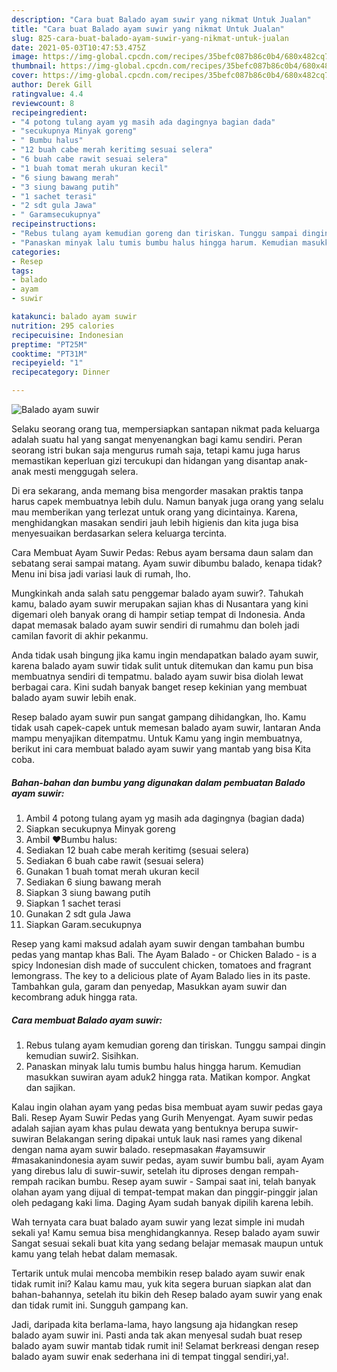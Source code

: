 ```yaml
---
description: "Cara buat Balado ayam suwir yang nikmat Untuk Jualan"
title: "Cara buat Balado ayam suwir yang nikmat Untuk Jualan"
slug: 825-cara-buat-balado-ayam-suwir-yang-nikmat-untuk-jualan
date: 2021-05-03T10:47:53.475Z
image: https://img-global.cpcdn.com/recipes/35befc087b86c0b4/680x482cq70/balado-ayam-suwir-foto-resep-utama.jpg
thumbnail: https://img-global.cpcdn.com/recipes/35befc087b86c0b4/680x482cq70/balado-ayam-suwir-foto-resep-utama.jpg
cover: https://img-global.cpcdn.com/recipes/35befc087b86c0b4/680x482cq70/balado-ayam-suwir-foto-resep-utama.jpg
author: Derek Gill
ratingvalue: 4.4
reviewcount: 8
recipeingredient:
- "4 potong tulang ayam yg masih ada dagingnya bagian dada"
- "secukupnya Minyak goreng"
- " Bumbu halus"
- "12 buah cabe merah keritimg sesuai selera"
- "6 buah cabe rawit sesuai selera"
- "1 buah tomat merah ukuran kecil"
- "6 siung bawang merah"
- "3 siung bawang putih"
- "1 sachet terasi"
- "2 sdt gula Jawa"
- " Garamsecukupnya"
recipeinstructions:
- "Rebus tulang ayam kemudian goreng dan tiriskan. Tunggu sampai dingin kemudian suwir2. Sisihkan."
- "Panaskan minyak lalu tumis bumbu halus hingga harum. Kemudian masukkan suwiran ayam aduk2 hingga rata. Matikan kompor. Angkat dan sajikan."
categories:
- Resep
tags:
- balado
- ayam
- suwir

katakunci: balado ayam suwir 
nutrition: 295 calories
recipecuisine: Indonesian
preptime: "PT25M"
cooktime: "PT31M"
recipeyield: "1"
recipecategory: Dinner

---
```



![Balado ayam suwir](https://img-global.cpcdn.com/recipes/35befc087b86c0b4/680x482cq70/balado-ayam-suwir-foto-resep-utama.jpg)

Selaku seorang orang tua, mempersiapkan santapan nikmat pada keluarga adalah suatu hal yang sangat menyenangkan bagi kamu sendiri. Peran seorang istri bukan saja mengurus rumah saja, tetapi kamu juga harus memastikan keperluan gizi tercukupi dan hidangan yang disantap anak-anak mesti menggugah selera.

Di era  sekarang, anda memang bisa mengorder masakan praktis tanpa harus capek membuatnya lebih dulu. Namun banyak juga orang yang selalu mau memberikan yang terlezat untuk orang yang dicintainya. Karena, menghidangkan masakan sendiri jauh lebih higienis dan kita juga bisa menyesuaikan berdasarkan selera keluarga tercinta. 

Cara Membuat Ayam Suwir Pedas: Rebus ayam bersama daun salam dan sebatang serai sampai matang. Ayam suwir dibumbu balado, kenapa tidak? Menu ini bisa jadi variasi lauk di rumah, lho.

Mungkinkah anda salah satu penggemar balado ayam suwir?. Tahukah kamu, balado ayam suwir merupakan sajian khas di Nusantara yang kini digemari oleh banyak orang di hampir setiap tempat di Indonesia. Anda dapat memasak balado ayam suwir sendiri di rumahmu dan boleh jadi camilan favorit di akhir pekanmu.

Anda tidak usah bingung jika kamu ingin mendapatkan balado ayam suwir, karena balado ayam suwir tidak sulit untuk ditemukan dan kamu pun bisa membuatnya sendiri di tempatmu. balado ayam suwir bisa diolah lewat berbagai cara. Kini sudah banyak banget resep kekinian yang membuat balado ayam suwir lebih enak.

Resep balado ayam suwir pun sangat gampang dihidangkan, lho. Kamu tidak usah capek-capek untuk memesan balado ayam suwir, lantaran Anda mampu menyajikan ditempatmu. Untuk Kamu yang ingin membuatnya, berikut ini cara membuat balado ayam suwir yang mantab yang bisa Kita coba.

<!--inarticleads1-->

##### Bahan-bahan dan bumbu yang digunakan dalam pembuatan Balado ayam suwir:

1. Ambil 4 potong tulang ayam yg masih ada dagingnya (bagian dada)
1. Siapkan secukupnya Minyak goreng
1. Ambil  ❤️Bumbu halus:
1. Sediakan 12 buah cabe merah keritimg (sesuai selera)
1. Sediakan 6 buah cabe rawit (sesuai selera)
1. Gunakan 1 buah tomat merah ukuran kecil
1. Sediakan 6 siung bawang merah
1. Siapkan 3 siung bawang putih
1. Siapkan 1 sachet terasi
1. Gunakan 2 sdt gula Jawa
1. Siapkan  Garam.secukupnya


Resep yang kami maksud adalah ayam suwir dengan tambahan bumbu pedas yang mantap khas Bali. The Ayam Balado - or Chicken Balado - is a spicy Indonesian dish made of succulent chicken, tomatoes and fragrant lemongrass. The key to a delicious plate of Ayam Balado lies in its paste. Tambahkan gula, garam dan penyedap, Masukkan ayam suwir dan kecombrang aduk hingga rata. 

<!--inarticleads2-->

##### Cara membuat Balado ayam suwir:

1. Rebus tulang ayam kemudian goreng dan tiriskan. Tunggu sampai dingin kemudian suwir2. Sisihkan.
1. Panaskan minyak lalu tumis bumbu halus hingga harum. Kemudian masukkan suwiran ayam aduk2 hingga rata. Matikan kompor. Angkat dan sajikan.


Kalau ingin olahan ayam yang pedas bisa membuat ayam suwir pedas gaya Bali. Resep Ayam Suwir Pedas yang Gurih Menyengat. Ayam suwir pedas adalah sajian ayam khas pulau dewata yang bentuknya berupa suwir-suwiran Belakangan sering dipakai untuk lauk nasi rames yang dikenal dengan nama ayam suwir balado. resepmasakan #ayamsuwir #masakanindonesia ayam suwir pedas, ayam suwir bumbu bali, ayam Ayam yang direbus lalu di suwir-suwir, setelah itu diproses dengan rempah-rempah racikan bumbu. Resep ayam suwir - Sampai saat ini, telah banyak olahan ayam yang dijual di tempat-tempat makan dan pinggir-pinggir jalan oleh pedagang kaki lima. Daging Ayam sudah banyak dipilih karena lebih. 

Wah ternyata cara buat balado ayam suwir yang lezat simple ini mudah sekali ya! Kamu semua bisa menghidangkannya. Resep balado ayam suwir Sangat sesuai sekali buat kita yang sedang belajar memasak maupun untuk kamu yang telah hebat dalam memasak.

Tertarik untuk mulai mencoba membikin resep balado ayam suwir enak tidak rumit ini? Kalau kamu mau, yuk kita segera buruan siapkan alat dan bahan-bahannya, setelah itu bikin deh Resep balado ayam suwir yang enak dan tidak rumit ini. Sungguh gampang kan. 

Jadi, daripada kita berlama-lama, hayo langsung aja hidangkan resep balado ayam suwir ini. Pasti anda tak akan menyesal sudah buat resep balado ayam suwir mantab tidak rumit ini! Selamat berkreasi dengan resep balado ayam suwir enak sederhana ini di tempat tinggal sendiri,ya!.


